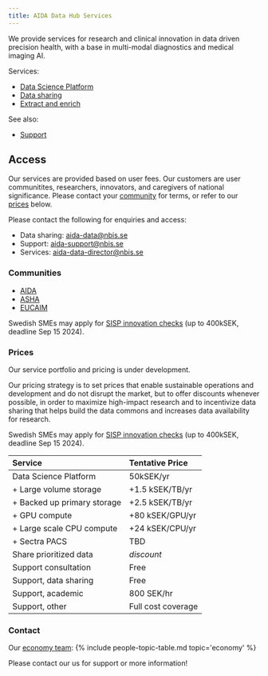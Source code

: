 ```yaml
---
title: AIDA Data Hub Services
---
```

We provide services for research and clinical innovation in data driven precision health, with a base in multi-modal diagnostics and medical imaging AI.

Services:
* [Data Science Platform](../data-science-platform)
* [Data sharing](../data-sharing)
* [Extract and enrich](/prio)

See also:
* [Support](../support)

## Access
Our services are provided based on user fees. Our customers are user communitites,
researchers, innovators, and caregivers of national significance.
Please contact your [community](#communities) for terms, or refer to our [prices](#prices) below.

Please contact the following for enquiries and access:
* Data sharing: [aida-data@nbis.se](mailto:aida-data@nbis.se)
* Support: [aida-support@nbis.se](mailto:aida-support@nbis.se)
* Services: [aida-data-director@nbis.se](mailto:aida-data-director@nbis.se)

### Communities

* [AIDA](https://medtech4health.se/aida-en)
* [ASHA](https://www.vinnova.se/p/anvanda-standardiserade-halsodata-som-accelerator-for-att-starka-innovation-och-framtidens-halso--och-sjukvard/)
* [EUCAIM](https://cancerimage.eu/)

Swedish SMEs may apply for [SISP innovation checks](https://www.sisp.se/innovationscheckar) (up to 400kSEK, deadline Sep 15 2024).

### Prices
Our service portfolio and pricing is under development.

Our pricing strategy is to set prices that enable sustainable operations and
development and do not disrupt the market, but to offer discounts whenever
possible, in order to maximize high-impact research and to incentivize data
sharing that helps build the data commons and increases data availability for
research.

Swedish SMEs may apply for [SISP innovation checks](https://www.sisp.se/innovationscheckar) (up to 400kSEK, deadline Sep 15 2024).

<style>
.main-content table th, thead, .main-content table th, .main-content table td {
   border: none;
   text-align: left;
}
</style>

| Service                     | Tentative Price    |
|-----------------------------|--------------------|
| Data Science Platform       | 50kSEK/yr          |
| + Large volume storage      | +1.5 kSEK/TB/yr    |
| + Backed up primary storage | +2.5 kSEK/TB/yr    |
| + GPU compute               | +80 kSEK/GPU/yr    | <!--FIXME: Maybe we should rephrase (GPU/CPU) in terms of flavors?-->
| + Large scale CPU compute   | +24 kSEK/CPU/yr    | <!--FIXME: "/CPU" may not be the best unit? -->
| + Sectra PACS               | TBD                |
| Share prioritized data      | *discount*         |
| Support consultation        | Free               |
| Support, data sharing       | Free               |
| Support, academic           | 800 SEK/hr         | [NBIS User fee track](https://nbis.se/services/bioinformatics) |
| Support, other              | Full cost coverage |

### Contact
Our [economy team](../people#economy):
{% include people-topic-table.md topic='economy' %}

Please contact our us for support or more information!
